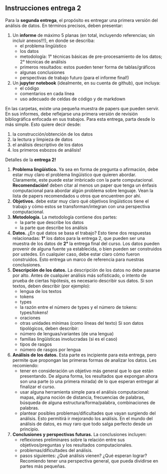## **Instrucciones entrega 2**
Para la **segunda entrega**, el propósito es entregar una primera versión del análisis de datos. En términos precisos, deben presentar:

1. Un **informe** de máximo 5 planas (en total, incluyendo referencias; sin incluir anexos!!!), en donde se describa:
    - el problema lingüístico
    - los datos
    - metodología: 1° técnicas básicas de pre-procesamiento de los datos; 2° técnicas de análisis
    - primeros resultados: estos pueden tener forma de tablas/gráficos
    - algunas conclusiones 
    - perspectivas de trabajo futuro (para el informe final!)
2. Un **jupyter notebook** (idealmente, en su cuenta de github), que incluya:
    - el código
    - comentarios en cada línea
    - uso adecuado de celdas de código y de markdown
    
En las carpetas, existe una pequeña muestra de papers que pueden servir. En sus informes, debe reflejarse una primera versión de revisión bibliográfica enfocada en sus trabajos. Para esta entrega, parta desde lo más simple. Esto quiere decir desde:

1. la construcción/obtención de los datos
2. la lectura y limpieza de datos
3. el análisis descriptivo de los datos
4. los primeros esbozos de análisis!

Detalles de la **entrega 2!**

1. **Problema lingüístico.** Ya sea en forma de pregunta o afirmación, debe estar muy claro el problema lingüístico que quieren abordar. Claramente, este puede estar imbricado con la parte computacional. **Recomendación!** deben citar al menos un paper que tenga un énfasis computacional para abordar algún problema sobre lenguaje. Vean la lista de papers recomendados u otros que encuentren por ahí. 
2. **Objetivos.** debe estar muy claro qué objetivos lingüísticos tiene el trabajo y cómo estos se transforman/integran con una perspectiva computacional. 
3. **Metodología.** La metodología contiene dos partes:
    - la parte que describe los datos
    - la parte que describe los análisis
4. **Datos.** ¿En qué datos se basa el trabajo? Esto tiene dos respuestas relacionadas: **1°** los datos para la entrega 2, que pueden ser una muestra de los datos de **2°** la entrega final del curso. Los datos pueden provenir de alguna fuente ya establecida, o bien pueden ser construidos por ustedes. En cualquier caso, debe estar claro cómo fueron construidos. Esto entrega un marco de referencia para nuestras conclusiones. 
5. **Descripción de los datos.** La descripción de los datos no debe pasarse por alto. Antes de cualquier análisis más sofisticado, o intento de prueba de ciertas hipótesis, es necesario describir sus datos. Si son textos, deben describir (por ejemplo):
    - lengua de los textos
    - tokens
    - types
    - la razón entre el número de types y el número de tokens: types/tokens!
    - oraciones
    - otras unidades mínimas (como líneas del texto)
Si son datos tipológicos, deben describir:
    - número de lenguas/variantes (de una lengua)
    - familias lingüísticas involucradas (si es el caso)
    - tipos de rasgos
    - número de rasgos por lengua
6. **Análisis de los datos.** Esta parte es incipiente para esta entrega, pero permite que propongan las primeras formas de analizar los datos. Les recomiendo:
    - tener en consideración un objetivo más general que lo que están presentando. De alguna forma, los resultados que expongan ahora son una parte (o una primera mirada) de lo que esperan entregar al finalizar el curso.
    - usar alguna herramienta simple para el análisis computacional: mapas, alguna noción de distancia, frecuencias de palabras, búsqueda de alguna estructura/forma/palabra, combinaciones de palabras.
    - plantear posibles problemas/dificultades que vayan surgiendo del análisis. Esto permitirá ir mejorando los análisis. En el mundo del análisis de datos, es muy raro que todo salga perfecto desde un principio. 
7. **Conclusiones y perspectivas futuras.** La conclusiones incluyen:
    - reflexiones preliminares sobre la relación entre sus objetivos/preguntas y los resultados computacionales.
    - problemas/dificultades del análisis.
    - pasos siguientes: ¿Qué análisis vienen? ¿Qué esperan lograr? Recomiendo tener una perspectiva general, que pueda dividirse en partes más pequeñas. 